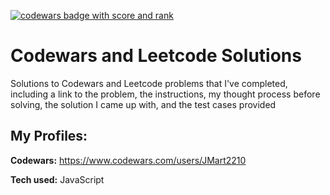 <a href="https://www.codewars.com/users/JMart2210"><img src="https://www.codewars.com/users/JMart2210/badges/large" alt="codewars badge with score and rank"></a>

# Codewars and Leetcode Solutions
Solutions to Codewars and Leetcode problems that I've completed, including a link to the problem, the instructions, my thought process before solving, the solution I came up with, and the test cases provided

## My Profiles: 

**Codewars:** https://www.codewars.com/users/JMart2210

**Tech used:** JavaScript
